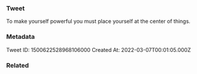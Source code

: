 ### Tweet
To make yourself powerful you must place yourself at the center of things.

### Metadata
Tweet ID: 1500622528968106000
Created At: 2022-03-07T00:01:05.000Z

### Related

